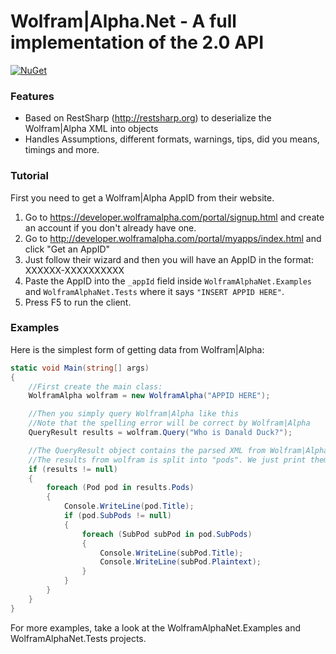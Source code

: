 # Wolfram|Alpha.Net - A full implementation of the 2.0 API

[![NuGet](https://img.shields.io/nuget/v/WolframAlphaNet.svg?style=flat-square&label=nuget)](https://www.nuget.org/packages/WolframAlphaNet/)

### Features

* Based on RestSharp (http://restsharp.org) to deserialize the Wolfram|Alpha XML
  into objects
* Handles Assumptions, different formats, warnings, tips, did you means, timings
  and more.

### Tutorial

First you need to get a Wolfram|Alpha AppID from their website.

1. Go to https://developer.wolframalpha.com/portal/signup.html and create an account
   if you don't already have one.
2. Go to http://developer.wolframalpha.com/portal/myapps/index.html and click "Get an AppID"
3. Just follow their wizard and then you will have an AppID in the format: XXXXXX-XXXXXXXXXX
4. Paste the AppID into the `_appId` field inside `WolframAlphaNet.Examples` and
   `WolframAlphaNet.Tests` where it says `"INSERT APPID HERE"`.
5. Press F5 to run the client.

### Examples

Here is the simplest form of getting data from Wolfram|Alpha:

```csharp
static void Main(string[] args)
{
	//First create the main class:
	WolframAlpha wolfram = new WolframAlpha("APPID HERE");

	//Then you simply query Wolfram|Alpha like this
	//Note that the spelling error will be correct by Wolfram|Alpha
	QueryResult results = wolfram.Query("Who is Danald Duck?");

	//The QueryResult object contains the parsed XML from Wolfram|Alpha. Lets look at it.
	//The results from wolfram is split into "pods". We just print them.
	if (results != null)
	{
		foreach (Pod pod in results.Pods)
		{
			Console.WriteLine(pod.Title);
			if (pod.SubPods != null)
			{
				foreach (SubPod subPod in pod.SubPods)
				{
					Console.WriteLine(subPod.Title);
					Console.WriteLine(subPod.Plaintext);
				}
			}
		}
	}
}

```

For more examples, take a look at the WolframAlphaNet.Examples and WolframAlphaNet.Tests projects.